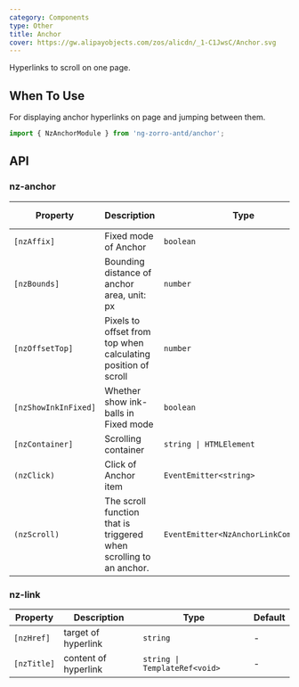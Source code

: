 ```yaml
---
category: Components
type: Other
title: Anchor
cover: https://gw.alipayobjects.com/zos/alicdn/_1-C1JwsC/Anchor.svg
---
```


Hyperlinks to scroll on one page.

## When To Use

For displaying anchor hyperlinks on page and jumping between them.

```ts
import { NzAnchorModule } from 'ng-zorro-antd/anchor';
```

## API

### nz-anchor

| Property | Description | Type | Default | Global Config |
| -------- | ----------- | ---- | ------- | ------------- |
| `[nzAffix]` | Fixed mode of Anchor | `boolean` | `true` |
| `[nzBounds]` | Bounding distance of anchor area, unit: px | `number` | `5` | ✅ |
| `[nzOffsetTop]` | Pixels to offset from top when calculating position of scroll | `number` | `0` | ✅ |
| `[nzShowInkInFixed]` | Whether show ink-balls in Fixed mode | `boolean` | `false` | ✅ |
| `[nzContainer]` | Scrolling container | `string \| HTMLElement` | `window` |
| `(nzClick)` | Click of Anchor item | `EventEmitter<string>` | - |
| `(nzScroll)` | The scroll function that is triggered when scrolling to an anchor. | `EventEmitter<NzAnchorLinkComponent>` | - |

### nz-link

| Property | Description | Type | Default |
| -------- | ----------- | ---- | ------- |
| `[nzHref]` | target of hyperlink | `string` | - |
| `[nzTitle]` | content of  hyperlink | `string \| TemplateRef<void>` | - |
